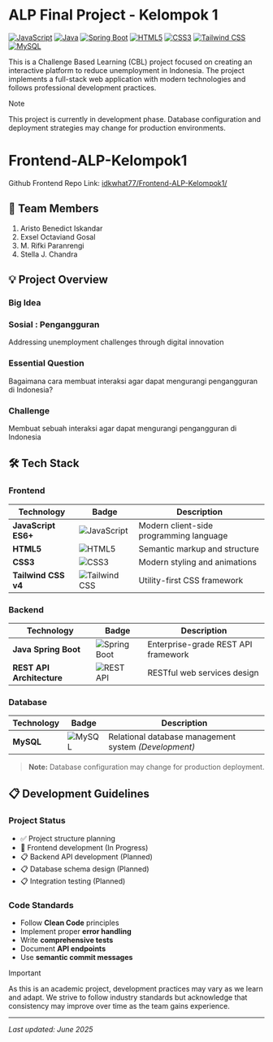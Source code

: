 # ALP Final Project - Kelompok 1

[![JavaScript](https://img.shields.io/badge/JavaScript-ES6+-F7DF1E?style=flat&logo=javascript&logoColor=black)](https://developer.mozilla.org/en-US/docs/Web/JavaScript)
[![Java](https://img.shields.io/badge/Java-17+-orange?style=flat&logo=openjdk)](https://openjdk.org/)
[![Spring Boot](https://img.shields.io/badge/Spring%20Boot-3.0+-green?style=flat&logo=springboot)](https://spring.io/projects/spring-boot)
[![HTML5](https://img.shields.io/badge/HTML5-gray?style=flat&logo=html5)](https://developer.mozilla.org/en-US/docs/Web/HTML)
[![CSS3](https://img.shields.io/badge/CSS3-blue?style=flat&logo=css3)](https://developer.mozilla.org/en-US/docs/Web/CSS)
[![Tailwind CSS](https://img.shields.io/badge/Tailwind%20CSS-v4-38B2AC?style=flat&logo=tailwindcss)](https://tailwindcss.com/)
[![MySQL](https://img.shields.io/badge/MySQL-8.0+-4479A1?style=flat&logo=mysql&logoColor=white)](https://www.mysql.com/)

This is a Challenge Based Learning (CBL) project focused on creating an interactive platform to reduce unemployment in Indonesia. The project implements a full-stack web application with modern technologies and follows professional development practices.

> [!NOTE]
> This project is currently in development phase. Database configuration and deployment strategies may change for production environments.

# Frontend-ALP-Kelompok1

Github Frontend Repo Link: [idkwhat77/Frontend-ALP-Kelompok1/](https://github.com/Idkwhat77/Frontend-ALP-Kelompok1)

## 👥 Team Members
1. Aristo Benedict Iskandar
2. Exsel Octaviand Gosal
3. M. Rifki Paranrengi
4. Stella J. Chandra

## 💡 Project Overview

### Big Idea
### Sosial : Pengangguran 
Addressing unemployment challenges through digital innovation

### Essential Question
Bagaimana cara membuat interaksi agar dapat mengurangi pengangguran di Indonesia?

### Challenge
Membuat sebuah interaksi agar dapat mengurangi pengangguran di Indonesia

## 🛠️ Tech Stack

### Frontend
| Technology | Badge | Description |
|------------|-------|-------------|
| **JavaScript ES6+** | ![JavaScript](https://img.shields.io/badge/JavaScript-F7DF1E?style=flat&logo=javascript&logoColor=black) | Modern client-side programming language |
| **HTML5** | ![HTML5](https://img.shields.io/badge/HTML5-E34F26?style=flat&logo=html5&logoColor=white) | Semantic markup and structure |
| **CSS3** | ![CSS3](https://img.shields.io/badge/CSS3-1572B6?style=flat&logo=css3&logoColor=white) | Modern styling and animations |
| **Tailwind CSS v4** | ![Tailwind CSS](https://img.shields.io/badge/Tailwind_CSS-38B2AC?style=flat&logo=tailwind-css&logoColor=white) | Utility-first CSS framework |

### Backend
| Technology | Badge | Description |
|------------|-------|-------------|
| **Java Spring Boot** | ![Spring Boot](https://img.shields.io/badge/Spring_Boot-6DB33F?style=flat&logo=spring-boot&logoColor=white) | Enterprise-grade REST API framework |
| **REST API Architecture** | ![REST API](https://img.shields.io/badge/REST-API-02569B?style=flat&logo=fastapi&logoColor=white) | RESTful web services design |

### Database
| Technology | Badge | Description |
|------------|-------|-------------|
| **MySQL** | ![MySQL](https://img.shields.io/badge/MySQL-00000F?style=flat&logo=mysql&logoColor=white) | Relational database management system *(Development)* |

> **Note:** Database configuration may change for production deployment.

## 📋 Development Guidelines

### Project Status
- ✅ Project structure planning
- 🚧 Frontend development (In Progress)
- 📋 Backend API development (Planned)
- 📋 Database schema design (Planned)
- 📋 Integration testing (Planned)

### Code Standards
- Follow **Clean Code** principles
- Implement proper **error handling**
- Write **comprehensive tests**
- Document **API endpoints**
- Use **semantic commit messages**

> [!IMPORTANT]
> As this is an academic project, development practices may vary as we learn and adapt. We strive to follow industry standards but acknowledge that consistency may improve over time as the team gains experience.

---
*Last updated: June 2025*
